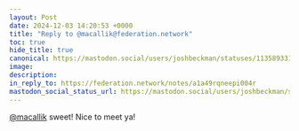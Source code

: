 ```yaml
---
layout: Post
date: 2024-12-03 14:20:53 +0000
title: "Reply to @macallik@federation.network"
toc: true
hide_title: true
canonical: https://mastodon.social/users/joshbeckman/statuses/113589331787215493
image: 
description: 
in_reply_to: https://federation.network/notes/a1a49rqneepi004r
mastodon_social_status_url: https://mastodon.social/users/joshbeckman/statuses/113589331787215493
---
```


<p><span class="h-card" translate="no"><a href="https://federation.network/@macallik" class="u-url mention">@<span>macallik</span></a></span> sweet! Nice to meet ya!</p>
